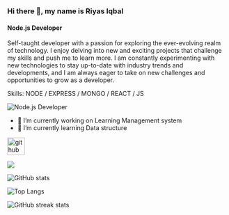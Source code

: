 ### Hi there 👋, my name is Riyas Iqbal
#### Node.js Developer

Self-taught developer with a passion for exploring the ever-evolving realm of technology. I enjoy delving into new and exciting projects that challenge my skills and push me to learn more. I am constantly experimenting with new technologies to stay up-to-date with industry trends and developments, and I am always eager to take on new challenges and opportunities to grow as a developer.

Skills: NODE / EXPRESS / MONGO / REACT / JS 

![Node.js Developer](https://media.licdn.com/dms/image/D5616AQEgQ42Iy13yTQ/profile-displaybackgroundimage-shrink_350_1400/0/1673327637308?e=1679529600&v=beta&t=u7CpAdx_aAjLRJKVruOXb_H7vK9Ai5OD1Ahk_yIZJnU)



- 🔭 I’m currently working on Learning Management system 
- 🌱 I’m currently learning Data structure


[<img src='https://cdn.jsdelivr.net/npm/simple-icons@3.0.1/icons/github.svg' alt='github' height='40'>](https://github.com/Riyas-iqbal)  

![](https://komarev.com/ghpvc/?username=Riyas-iqbal&color=green)

![GitHub stats](https://github-readme-stats.vercel.app/api?username=Riyas-iqbal&show_icons=true)  

![Top Langs](https://github-readme-stats.vercel.app/api/top-langs/?username=Riyas-iqbal&layout=compact)

![GitHub streak stats](https://streak-stats.demolab.com/?user=Riyas-iqbal)  

